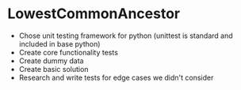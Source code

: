 # LowestCommonAncestor
- Chose unit testing framework for python (unittest is standard and included in base python)
- Create core functionality tests 
- Create dummy data 
- Create basic solution
- Research and write tests for edge cases we didn't consider